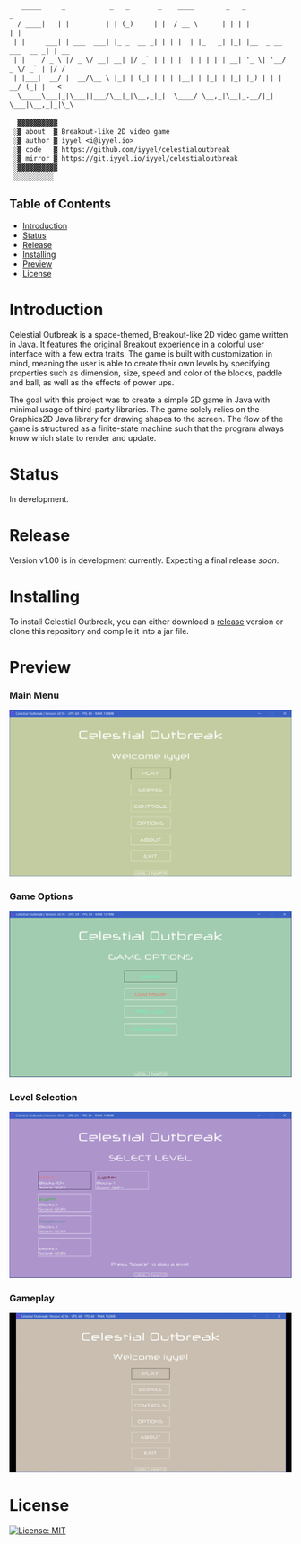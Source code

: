 ```
   _____     _           _   _       _    ____        _   _                    _    
  / ____|   | |         | | (_)     | |  / __ \      | | | |                  | |   
 | |     ___| | ___  ___| |_ _  __ _| | | |  | |_   _| |_| |__  _ __ ___  __ _| | __
 | |    / _ \ |/ _ \/ __| __| |/ _` | | | |  | | | | | __| '_ \| '__/ _ \/ _` | |/ /
 | |___|  __/ |  __/\__ \ |_| | (_| | | | |__| | |_| | |_| |_) | | |  __/ (_| |   < 
  \_____\___|_|\___||___/\__|_|\__,_|_|  \____/ \__,_|\__|_.__/|_|  \___|\__,_|_|\_\
  
  ▓▓▓▓▓▓▓▓▓▓
 ░▓ about  ▓ Breakout-like 2D video game
 ░▓ author ▓ iyyel <i@iyyel.io>
 ░▓ code   ▓ https://github.com/iyyel/celestialoutbreak
 ░▓ mirror ▓ https://git.iyyel.io/iyyel/celestialoutbreak
 ░▓▓▓▓▓▓▓▓▓▓
 ░░░░░░░░░░
```


## Table of Contents
 - [Introduction](#Introduction)
 - [Status](#Status)
 - [Release](#Release)
 - [Installing](#Installing)
 - [Preview](#Preview)
 - [License](#License)


# Introduction
Celestial Outbreak is a space-themed, Breakout-like 2D video game written in Java. It features the original Breakout experience in a colorful user interface with a few extra traits. The game is built with customization in mind, meaning the user is able to create their own levels by specifying properties such as dimension, size, speed and color of the blocks, paddle and ball, as well as the effects of power ups.

The goal with this project was to create a simple 2D game in Java with minimal usage of third-party libraries. The game solely relies on the Graphics2D Java library for drawing shapes to the screen. The flow of the game is structured as a finite-state machine such that the program always know which state to render and update.


# Status
In development.


# Release
Version v1.00 is in development currently. Expecting a final release *soon*.


# Installing
To install Celestial Outbreak, you can either download a [release](https://github.com/iyyel/celestialoutbreak/releases) version or clone this repository and compile it into a jar file.


# Preview
### Main Menu
![Main Menu](img/welcome_screen.png)

### Game Options
![GameOptions](img/game_options.png)

### Level Selection
![LevelSelect](img/select_level.png)

### Gameplay
![Gameplay](img/gameplay.gif)


# License
[![License: MIT](https://img.shields.io/badge/License-MIT-yellow.svg)](LICENSE.md)
